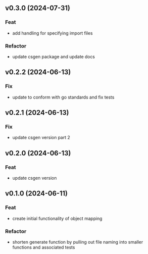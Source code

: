 ## v0.3.0 (2024-07-31)

### Feat

- add handling for specifying import files

### Refactor

- update csgen package and update docs

## v0.2.2 (2024-06-13)

### Fix

- update to conform with go standards and fix tests

## v0.2.1 (2024-06-13)

### Fix

- update csgen version part 2

## v0.2.0 (2024-06-13)

### Feat

- update csgen version

## v0.1.0 (2024-06-11)

### Feat

- create initial functionality of object mapping

### Refactor

- shorten generate function by pulling out file naming into smaller functions and associated tests

